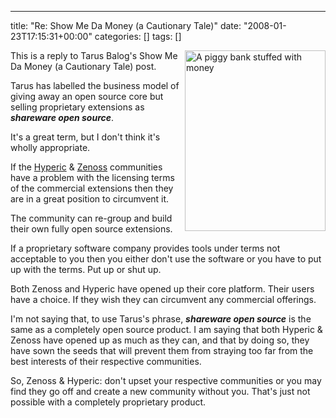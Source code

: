 ---
title: "Re: Show Me Da Money (a Cautionary Tale)"
date: "2008-01-23T17:15:31+00:00"
categories: []
tags: []

<p><img height="289" alt="A piggy bank stuffed with money" src="http://techteapot.com/wp-content/uploads/2008/01/piggy-bank-1.jpg" width="225" align="right" />This is a reply to Tarus Balog's Show Me Da Money (a Cautionary Tale) post.</p>
<p>Tarus has labelled the business model of giving away an open source core but selling proprietary extensions as <em><strong>shareware open source</strong></em>.</p>
<p>It's a great term, but I don't think it's wholly appropriate.</p>
<p>If the <a href="http://www.hyperic.com/blog/hyperic/">Hyperic</a> &amp; <a href="http://blog.zenoss.com/">Zenoss</a> communities have a problem with the licensing terms of the commercial extensions then they are in a great position to circumvent it.</p>
<p>The community can re-group and build their own fully open source extensions.</p>
<p>If a proprietary software company provides tools under terms not acceptable to you then you either don't use the software or you have to put up with the terms. Put up or shut up.</p>
<p>Both Zenoss and Hyperic have opened up their core platform. Their users have a choice. If they wish they can circumvent any commercial offerings.</p>
<p>I'm not saying that, to use Tarus's phrase, <strong><em>shareware open source</em></strong> is the same as a completely open source product. I am saying that both Hyperic &amp; Zenoss have opened up as much as they can, and that by doing so, they have sown the seeds that will prevent them from straying too far from the best interests of their respective communities.</p>
<p>So, Zenoss &amp; Hyperic: don't upset your respective communities or you may find they go off and create a new community without you. That's just not possible with a completely proprietary product.</p>
